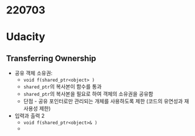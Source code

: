 # 220703


<!--more-->
# Udacity
## Transferring Ownership
* 공유 객체 소유권: 
	* `void f(shared_ptr<object> )`
	* `shared_ptr`의 복사본이 함수를 통과
	* `shared_ptr`의 복사본을 필요로 하여 객체의 소유권을 공유함
	* 단점 - 공유 포인터로만 관리되는 개체를 사용하도록 제한 (코드의 유연성과 재사용성 제한)
* 입력과 출력 2
	* `void f(shared_ptr<object>& )`
	* 

